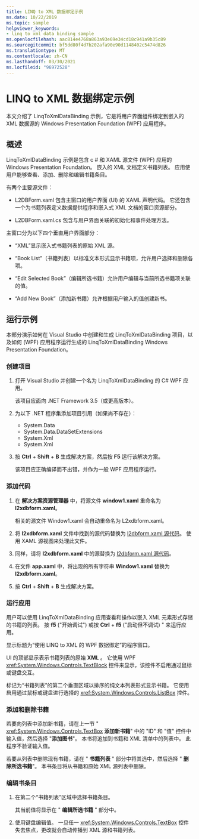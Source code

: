 ```yaml
---
title: LINQ to XML 数据绑定示例
ms.date: 10/22/2019
ms.topic: sample
helpviewer_keywords:
- linq to xml data binding sample
ms.openlocfilehash: aac814e4768a863a93e69e34cd18c941a9b35c89
ms.sourcegitcommit: bf5dd80f4d7b202afa90e90d1148402c5474d826
ms.translationtype: MT
ms.contentlocale: zh-CN
ms.lasthandoff: 03/30/2021
ms.locfileid: "96972528"
---
```

# <a name="linq-to-xml-data-binding-sample"></a>LINQ to XML 数据绑定示例

本文介绍了 LinqToXmlDataBinding 示例，它是将用户界面组件绑定到嵌入的 XML 数据源的 Windows Presentation Foundation (WPF) 应用程序。

## <a name="overview"></a>概述

LinqToXmlDataBinding 示例是包含 c # 和 XAML 源文件 (WPF) 应用的 Windows Presentation Foundation。 嵌入的 XML 文档定义书籍列表。 应用使用户能够查看、添加、删除和编辑书籍条目。

有两个主要源文件：

- L2DBForm.xaml 包含主窗口的用户界面 (UI) 的 XAML 声明代码[](l2dbform-xaml-source-code.md)。 它还包含一个为书籍列表定义数据提供程序和嵌入式 XML 文档的窗口资源部分。

- L2DBForm.xaml.cs 包含与用户界面关联的初始化和事件处理方法[](l2dbform-xaml-cs-source-code.md)。

主窗口分为以下四个垂直用户界面部分：

- “XML”显示嵌入式书籍列表的原始 XML 源。

- “Book List”（书籍列表）以标准文本形式显示书籍项，允许用户选择和删除各项。

- “Edit Selected Book”（编辑所选书籍）允许用户编辑与当前所选书籍项关联的值。

- “Add New Book”（添加新书籍）允许根据用户输入的值创建新书。

## <a name="run-the-sample"></a>运行示例

本部分演示如何在 Visual Studio 中创建和生成 LinqToXmlDataBinding 项目，以及如何 (WPF) 应用程序运行生成的 LinqToXmlDataBinding Windows Presentation Foundation。

### <a name="create-the-project"></a>创建项目

1. 打开 Visual Studio 并创建一个名为 LinqToXmlDataBinding 的 C# WPF 应用。

   该项目应面向 .NET Framework 3.5（或更高版本）。

1. 为以下 .NET 程序集添加项目引用（如果尚不存在）：

    - System.Data
    - System.Data.DataSetExtensions
    - System.Xml
    - System.Xml

1. 按 **Ctrl** + **Shift** + **B** 生成解决方案，然后按 **F5** 运行该解决方案。

   该项目应正确编译而不出错，并作为一般 WPF 应用程序运行。

### <a name="add-code"></a>添加代码

1. 在 **解决方案资源管理器** 中，将源文件 **window1.xaml** 重命名为 **l2xdbform.xaml**。

   相关的源文件 Window1.xaml 会自动重命名为 L2xdbform.xaml。

1. 将 **l2xdbform.xaml** 文件中找到的源代码替换为 [l2dbform.xaml 源代码](l2dbform-xaml-source-code.md)。 使用 XAML 源视图来处理此文件。

1. 同样，请将 **l2xdbform.xaml** 中的源替换为 [l2dbform.xaml 源代码](l2dbform-xaml-cs-source-code.md)。

1. 在文件 **app.xaml** 中，将出现的所有字符串 **Window1.xaml** 替换为 **l2xdbform.xaml**。

1. 按 **Ctrl** + **Shift** + **B** 生成解决方案。

### <a name="run-the-app"></a>运行应用

用户可以使用 LinqToXmlDataBinding 应用查看和操作以嵌入 XML 元素形式存储的书籍的列表。 按 **f5** ("开始调试") 或按 **Ctrl** + **f5** ("启动但不调试) " 来运行应用。

显示标题为“使用 LINQ to XML 的 WPF 数据绑定”的程序窗口。

UI 的顶部显示表示书籍列表的原始 **XML** 。 它使用 WPF <xref:System.Windows.Controls.TextBlock> 控件来显示，该控件不启用通过鼠标或键盘交互。

标记为“书籍列表”的第二个垂直区域以排序的纯文本列表形式显示书籍。 它使用启用通过鼠标或键盘进行选择的 <xref:System.Windows.Controls.ListBox> 控件。

### <a name="add-and-delete-books"></a>添加和删除书籍

若要向列表中添加新书籍，请在上一节 "  <xref:System.Windows.Controls.TextBox> **添加新书籍**" 中的 "ID" 和 "值" 控件中输入值，然后选择 "**添加图书**"。 本书将追加到书籍和 XML 清单中的列表中。 此程序不验证输入值。

若要从列表中删除现有书籍，请在 " **书籍列表** " 部分中将其选中，然后选择 " **删除所选书籍**"。 本书条目将从书籍和原始 XML 源列表中删除。

### <a name="edit-a-book-entry"></a>编辑书条目

1. 在第二个“书籍列表”区域中选择书籍条目。

   其当前值将显示在 " **编辑所选书籍** " 部分中。

1. 使用键盘编辑值。 一旦任一 <xref:System.Windows.Controls.TextBox> 控件失去焦点，更改就会自动传播到 XML 源和书籍列表。

